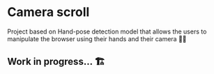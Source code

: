<h1>Camera scroll</h1>
<p>Project based on <a src="https://github.com/tensorflow/tfjs-models/tree/master/hand-pose-detection">Hand-pose detection model</a> that allows the users to manipulate the browser using their hands and their camera 👐🏼</p>
<h2>Work in progress... 🏗️</h2>
